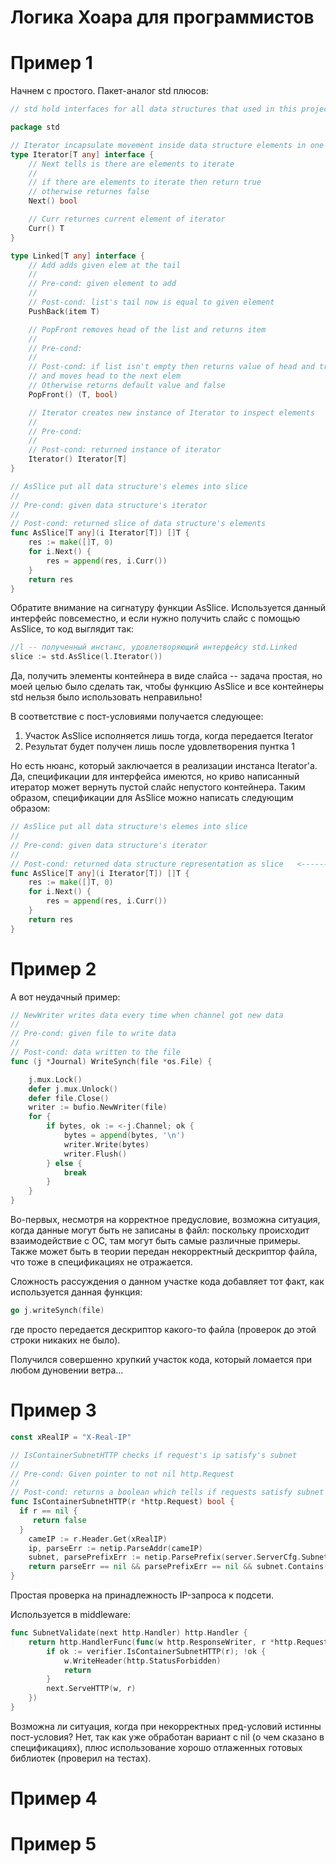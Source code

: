 # Логика Хоара для программистов

# Пример 1

Начнем с простого. Пакет-аналог std плюсов:
```go
// std hold interfaces for all data structures that used in this project

package std

// Iterator incapsulate movement inside data structure elements in one way
type Iterator[T any] interface {
	// Next tells is there are elements to iterate
	//
	// if there are elements to iterate then return true
	// otherwise returnes false
	Next() bool

	// Curr returnes current element of iterator
	Curr() T
}

type Linked[T any] interface {
	// Add adds given elem at the tail
	//
	// Pre-cond: given element to add
	//
	// Post-cond: list's tail now is equal to given element
	PushBack(item T)

	// PopFront removes head of the list and returns item
	//
	// Pre-cond:
	//
	// Post-cond: if list isn't empty then returns value of head and true
	// and moves head to the next elem
	// Otherwise returns default value and false
	PopFront() (T, bool)

	// Iterator creates new instance of Iterator to inspect elements
	//
	// Pre-cond:
	//
	// Post-cond: returned instance of iterator
	Iterator() Iterator[T]
}

// AsSlice put all data structure's elemes into slice
//
// Pre-cond: given data structure's iterator
//
// Post-cond: returned slice of data structure's elements
func AsSlice[T any](i Iterator[T]) []T {
	res := make([]T, 0)
	for i.Next() {
		res = append(res, i.Curr())
	}
	return res
}
```

Обратите внимание на сигнатуру функции AsSlice. 
Используется данный интерфейс повсеместно, и если нужно получить слайс с помощью AsSlice, то код выглядит так:

```go
//l -- полученный инстанс, удовлетворяющий интерфейсу std.Linked
slice := std.AsSlice(l.Iterator())
```

Да, получить элементы контейнера в виде слайса -- задача простая, но моей целью было сделать так, чтобы функцию AsSlice и все контейнеры std 
нельзя было использовать неправильно! 

В соответствие с пост-условиями получается следующее:
1) Участок AsSlice исполняется лишь тогда, когда передается Iterator
2) Результат будет получен лишь после удовлетворения пунтка 1

Но есть нюанс, который заключается в реализации инстанса Iterator'a. Да, спецификации для интерфейса имеются, но криво написанный итератор может вернуть
пустой слайс непустого контейнера. Таким образом, спецификации для AsSlice можно написать следующим образом:

```go
// AsSlice put all data structure's elemes into slice
//
// Pre-cond: given data structure's iterator
//
// Post-cond: returned data structure representation as slice   <--------
func AsSlice[T any](i Iterator[T]) []T {
	res := make([]T, 0)
	for i.Next() {
		res = append(res, i.Curr())
	}
	return res
}
```

# Пример 2

А вот неудачный пример:

```go
// NewWriter writes data every time when channel got new data
//
// Pre-cond: given file to write data
//
// Post-cond: data written to the file
func (j *Journal) WriteSynch(file *os.File) {

	j.mux.Lock()
	defer j.mux.Unlock()
	defer file.Close()
	writer := bufio.NewWriter(file)
	for {
		if bytes, ok := <-j.Channel; ok {
			bytes = append(bytes, '\n')
			writer.Write(bytes)
			writer.Flush()
		} else {
			break
		}
	}
}
```

Во-первых, несмотря на корректное предусловие, возможна ситуация, когда данные могут быть не записаны в файл: 
поскольку происходит взаимодействие с ОС, там могут быть самые различные примеры.
Также может быть в теории передан некорректный дескриптор файла, что тоже в спецификациях не отражается.

Сложность рассуждения о данном участке кода добавляет тот факт, как используется данная функция:

```go
go j.writeSynch(file)
```
где просто передается дескриптор какого-то файла (проверок до этой строки никаких не было).

Получился совершенно хрупкий участок кода, который ломается при любом дуновении ветра...

# Пример 3

```go
const xRealIP = "X-Real-IP"

// IsContainerSubnetHTTP checks if request's ip satisfy's subnet
//
// Pre-cond: Given pointer to not nil http.Request
//
// Post-cond: returns a boolean which tells if requests satisfy subnet
func IsContainerSubnetHTTP(r *http.Request) bool {
  if r == nil {
     return false
  }
	cameIP := r.Header.Get(xRealIP)
	ip, parseErr := netip.ParseAddr(cameIP)
	subnet, parsePrefixErr := netip.ParsePrefix(server.ServerCfg.Subnet)
	return parseErr == nil && parsePrefixErr == nil && subnet.Contains(ip)
}
```

Простая проверка на принадлежность IP-запроса к подсети. 

Используется в middleware:

```go
func SubnetValidate(next http.Handler) http.Handler {
	return http.HandlerFunc(func(w http.ResponseWriter, r *http.Request) {
		if ok := verifier.IsContainerSubnetHTTP(r); !ok {
			w.WriteHeader(http.StatusForbidden)
			return
		}
		next.ServeHTTP(w, r)
	})
}
```

Возможна ли ситуация, когда при некорректных пред-условий истинны пост-условия? Нет, так как уже обработан вариант с nil (о чем сказано в спецификациях),
плюс использование хорошо отлаженных готовых библиотек (проверил на тестах).

# Пример 4

# Пример 5
